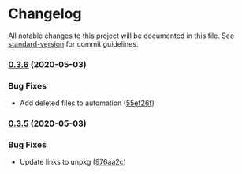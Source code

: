 # Changelog

All notable changes to this project will be documented in this file. See [standard-version](https://github.com/conventional-changelog/standard-version) for commit guidelines.

### [0.3.6](https://github.com/Zenoo/moving-cost-calculator/compare/v0.3.5...v0.3.6) (2020-05-03)


### Bug Fixes

* Add deleted files to automation ([55ef26f](https://github.com/Zenoo/moving-cost-calculator/commit/55ef26faf3a9b5a6390e9a4ba46abe76d5f1ca6f))

### [0.3.5](https://github.com/Zenoo/moving-cost-calculator/compare/v0.3.4...v0.3.5) (2020-05-03)


### Bug Fixes

* Update links to unpkg ([976aa2c](https://github.com/Zenoo/moving-cost-calculator/commit/976aa2c6d47b44e7adb3020e3df0f6c46b685cbe))

